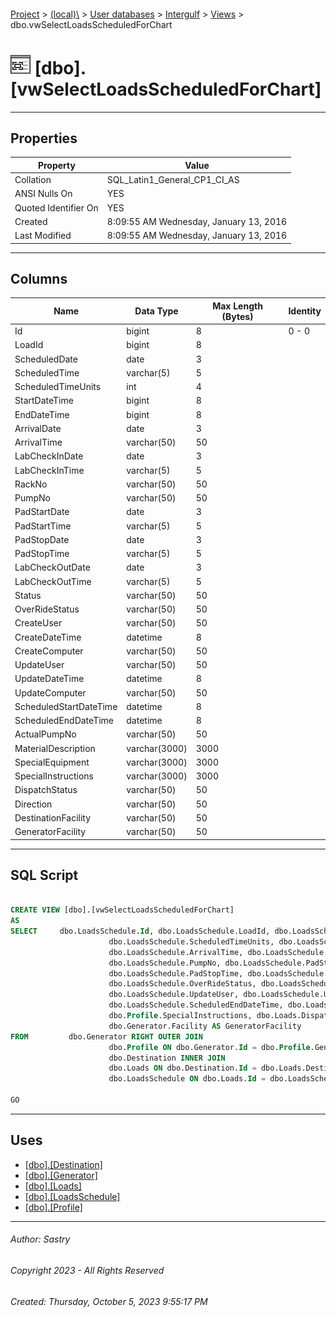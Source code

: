 #### 

[Project](../../../../index.md) > [(local)\\](../../../index.md) > [User databases](../../index.md) > [Intergulf](../index.md) > [Views](Views.md) > dbo.vwSelectLoadsScheduledForChart

# ![Views](../../../../Images/View32.png) [dbo].[vwSelectLoadsScheduledForChart]

---

## <a name="#properties"></a>Properties

| Property | Value |
|---|---|
| Collation | SQL_Latin1_General_CP1_CI_AS |
| ANSI Nulls On | YES |
| Quoted Identifier On | YES |
| Created | 8:09:55 AM Wednesday, January 13, 2016 |
| Last Modified | 8:09:55 AM Wednesday, January 13, 2016 |


---

## <a name="#columns"></a>Columns

| Name | Data Type | Max Length (Bytes) | Identity |
|---|---|---|---|
| Id | bigint | 8 | 0 - 0 |
| LoadId | bigint | 8 |  |
| ScheduledDate | date | 3 |  |
| ScheduledTime | varchar(5) | 5 |  |
| ScheduledTimeUnits | int | 4 |  |
| StartDateTime | bigint | 8 |  |
| EndDateTime | bigint | 8 |  |
| ArrivalDate | date | 3 |  |
| ArrivalTime | varchar(50) | 50 |  |
| LabCheckInDate | date | 3 |  |
| LabCheckInTime | varchar(5) | 5 |  |
| RackNo | varchar(50) | 50 |  |
| PumpNo | varchar(50) | 50 |  |
| PadStartDate | date | 3 |  |
| PadStartTime | varchar(5) | 5 |  |
| PadStopDate | date | 3 |  |
| PadStopTime | varchar(5) | 5 |  |
| LabCheckOutDate | date | 3 |  |
| LabCheckOutTime | varchar(5) | 5 |  |
| Status | varchar(50) | 50 |  |
| OverRideStatus | varchar(50) | 50 |  |
| CreateUser | varchar(50) | 50 |  |
| CreateDateTime | datetime | 8 |  |
| CreateComputer | varchar(50) | 50 |  |
| UpdateUser | varchar(50) | 50 |  |
| UpdateDateTime | datetime | 8 |  |
| UpdateComputer | varchar(50) | 50 |  |
| ScheduledStartDateTime | datetime | 8 |  |
| ScheduledEndDateTime | datetime | 8 |  |
| ActualPumpNo | varchar(50) | 50 |  |
| MaterialDescription | varchar(3000) | 3000 |  |
| SpecialEquipment | varchar(3000) | 3000 |  |
| SpecialInstructions | varchar(3000) | 3000 |  |
| DispatchStatus | varchar(50) | 50 |  |
| Direction | varchar(50) | 50 |  |
| DestinationFacility | varchar(50) | 50 |  |
| GeneratorFacility | varchar(50) | 50 |  |


---

## <a name="#sqlscript"></a>SQL Script

```sql

CREATE VIEW [dbo].[vwSelectLoadsScheduledForChart]
AS
SELECT     dbo.LoadsSchedule.Id, dbo.LoadsSchedule.LoadId, dbo.LoadsSchedule.ScheduledDate, dbo.LoadsSchedule.ScheduledTime, 
                      dbo.LoadsSchedule.ScheduledTimeUnits, dbo.LoadsSchedule.StartDateTime, dbo.LoadsSchedule.EndDateTime, dbo.LoadsSchedule.ArrivalDate, 
                      dbo.LoadsSchedule.ArrivalTime, dbo.LoadsSchedule.LabCheckInDate, dbo.LoadsSchedule.LabCheckInTime, dbo.LoadsSchedule.RackNo, 
                      dbo.LoadsSchedule.PumpNo, dbo.LoadsSchedule.PadStartDate, dbo.LoadsSchedule.PadStartTime, dbo.LoadsSchedule.PadStopDate, 
                      dbo.LoadsSchedule.PadStopTime, dbo.LoadsSchedule.LabCheckOutDate, dbo.LoadsSchedule.LabCheckOutTime, dbo.LoadsSchedule.Status, 
                      dbo.LoadsSchedule.OverRideStatus, dbo.LoadsSchedule.CreateUser, dbo.LoadsSchedule.CreateDateTime, dbo.LoadsSchedule.CreateComputer, 
                      dbo.LoadsSchedule.UpdateUser, dbo.LoadsSchedule.UpdateDateTime, dbo.LoadsSchedule.UpdateComputer, dbo.LoadsSchedule.ScheduledStartDateTime, 
                      dbo.LoadsSchedule.ScheduledEndDateTime, dbo.LoadsSchedule.ActualPumpNo, dbo.Profile.MaterialDescription, dbo.Profile.SpecialEquipment, 
                      dbo.Profile.SpecialInstructions, dbo.Loads.DispatchStatus, dbo.Profile.Direction, dbo.Destination.Facility AS DestinationFacility, 
                      dbo.Generator.Facility AS GeneratorFacility
FROM         dbo.Generator RIGHT OUTER JOIN
                      dbo.Profile ON dbo.Generator.Id = dbo.Profile.GeneratorId RIGHT OUTER JOIN
                      dbo.Destination INNER JOIN
                      dbo.Loads ON dbo.Destination.Id = dbo.Loads.DestinationId ON dbo.Profile.Id = dbo.Loads.ProfileId RIGHT OUTER JOIN
                      dbo.LoadsSchedule ON dbo.Loads.Id = dbo.LoadsSchedule.LoadId

GO

```


---

## <a name="#uses"></a>Uses

* [[dbo].[Destination]](../Tables/dbo_Destination.md)
* [[dbo].[Generator]](../Tables/dbo_Generator.md)
* [[dbo].[Loads]](../Tables/dbo_Loads.md)
* [[dbo].[LoadsSchedule]](../Tables/dbo_LoadsSchedule.md)
* [[dbo].[Profile]](../Tables/dbo_Profile.md)


---

###### Author:  Sastry

###### Copyright 2023 - All Rights Reserved

###### Created: Thursday, October 5, 2023 9:55:17 PM

